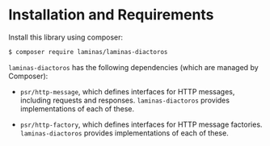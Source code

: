# Installation and Requirements

Install this library using composer:

```bash
$ composer require laminas/laminas-diactoros
```

`laminas-diactoros` has the following dependencies (which are managed by Composer):

- `psr/http-message`, which defines interfaces for HTTP messages, including requests and responses.
  `laminas-diactoros` provides implementations of each of these.

- `psr/http-factory`, which defines interfaces for HTTP message factories.
  `laminas-diactoros` provides implementations of each of these.
